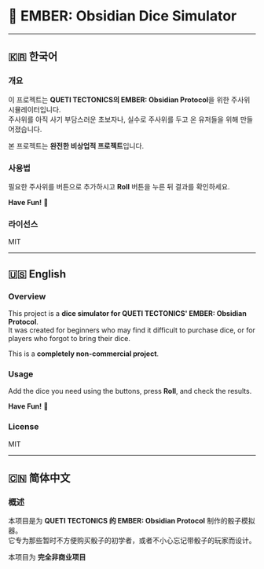 # 🎲 EMBER: Obsidian Dice Simulator

---

## 🇰🇷 한국어

### 개요

이 프로젝트는 **QUETI TECTONICS의 EMBER: Obsidian Protocol**을 위한 주사위 시뮬레이터입니다.  
주사위를 아직 사기 부담스러운 초보자나, 실수로 주사위를 두고 온 유저들을 위해 만들어졌습니다.

본 프로젝트는 **완전한 비상업적 프로젝트**입니다.

### 사용법

필요한 주사위를 버튼으로 추가하시고 **Roll** 버튼을 누른 뒤 결과를 확인하세요.

**Have Fun!** 🎲

### 라이선스

MIT

---

## 🇺🇸 English

### Overview

This project is a **dice simulator for QUETI TECTONICS' EMBER: Obsidian Protocol**.  
It was created for beginners who may find it difficult to purchase dice, or for players who forgot to bring their dice.

This is a **completely non-commercial project**.

### Usage

Add the dice you need using the buttons, press **Roll**, and check the results.

**Have Fun!** 🎲

### License

MIT

---

## 🇨🇳 简体中文

### 概述

本项目是为 **QUETI TECTONICS 的 EMBER: Obsidian Protocol** 制作的骰子模拟器。  
它专为那些暂时不方便购买骰子的初学者，或者不小心忘记带骰子的玩家而设计。

本项目为 **完全非商业项目**
